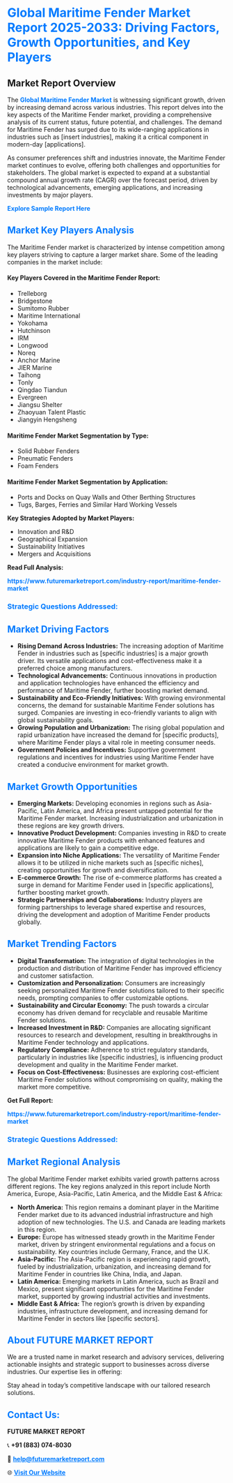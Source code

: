 <h1 style="color: #007BFF;">Global Maritime Fender Market Report 2025-2033: Driving Factors, Growth Opportunities, and Key Players</h1>

<section id="overview">
<h2>Market Report Overview</h2>
<p>The <a href="https://www.futuremarketreport.com/industry-report/maritime-fender-market" style="color: #007BFF; text-decoration: none;"><strong>Global Maritime Fender Market</strong></a> is witnessing significant growth, driven by increasing demand across various industries. This report delves into the key aspects of the Maritime Fender market, providing a comprehensive analysis of its current status, future potential, and challenges. The demand for Maritime Fender has surged due to its wide-ranging applications in industries such as [insert industries], making it a critical component in modern-day [applications].</p>
<p>As consumer preferences shift and industries innovate, the Maritime Fender market continues to evolve, offering both challenges and opportunities for stakeholders. The global market is expected to expand at a substantial compound annual growth rate (CAGR) over the forecast period, driven by technological advancements, emerging applications, and increasing investments by major players.</p>
</section>

<section id="overview">
<p><a href="https://www.futuremarketreport.com/request-sample/reportId=86901" style="color: #007BFF; text-decoration: none;"><strong>Explore Sample Report Here</strong></a></p>
</section>

<section id="key-players">
<h2 style="color: #007BFF;">Market Key Players Analysis</h2>
<p>The Maritime Fender market is characterized by intense competition among key players striving to capture a larger market share. Some of the leading companies in the market include:</p>
<h4>Key Players Covered in the Maritime Fender Report:</h4>
<ul><li>Trelleborg</li><li>Bridgestone</li><li>Sumitomo Rubber</li><li>Maritime International</li><li>Yokohama</li><li>Hutchinson</li><li>IRM</li><li>Longwood</li><li>Noreq</li><li>Anchor Marine</li><li>JIER Marine</li><li>Taihong</li><li>Tonly</li><li>Qingdao Tiandun</li><li>Evergreen</li><li>Jiangsu Shelter</li><li>Zhaoyuan Talent Plastic</li><li>Jiangyin Hengsheng</li></ul>
<h4>Maritime Fender Market Segmentation by Type:</h4>
<ul><li>Solid Rubber Fenders</li><li>Pneumatic Fenders</li><li>Foam Fenders</li></ul>

<h4>Maritime Fender Market Segmentation by Application:</h4>
<ul><li>Ports and Docks on Quay Walls and Other Berthing Structures</li><li>Tugs, Barges, Ferries and Similar Hard Working Vessels</li></ul>
<p><strong>Key Strategies Adopted by Market Players:</strong></p>
<ul>
<li>Innovation and R&D</li>
<li>Geographical Expansion</li>
<li>Sustainability Initiatives</li>
<li>Mergers and Acquisitions</li>
</ul>
</section>

<section>
<p><strong>Read Full Analysis: </strong></p><a href="https://www.futuremarketreport.com/industry-report/maritime-fender-market" style="color: #007BFF; text-decoration: none;"><strong>https://www.futuremarketreport.com/industry-report/maritime-fender-market</strong></a>
<h3 style="color: #007BFF;">Strategic Questions Addressed:</h3>
</section>

<section id="driving-factors">
<h2 style="color: #007BFF;">Market Driving Factors</h2>
<ul>
<li><strong>Rising Demand Across Industries:</strong> The increasing adoption of Maritime Fender in industries such as [specific industries] is a major growth driver. Its versatile applications and cost-effectiveness make it a preferred choice among manufacturers.</li>
<li><strong>Technological Advancements:</strong> Continuous innovations in production and application technologies have enhanced the efficiency and performance of Maritime Fender, further boosting market demand.</li>
<li><strong>Sustainability and Eco-Friendly Initiatives:</strong> With growing environmental concerns, the demand for sustainable Maritime Fender solutions has surged. Companies are investing in eco-friendly variants to align with global sustainability goals.</li>
<li><strong>Growing Population and Urbanization:</strong> The rising global population and rapid urbanization have increased the demand for [specific products], where Maritime Fender plays a vital role in meeting consumer needs.</li>
<li><strong>Government Policies and Incentives:</strong> Supportive government regulations and incentives for industries using Maritime Fender have created a conducive environment for market growth.</li>
</ul>
</section>

<section id="growth-opportunities">
<h2 style="color: #007BFF;">Market Growth Opportunities</h2>
<ul>
<li><strong>Emerging Markets:</strong> Developing economies in regions such as Asia-Pacific, Latin America, and Africa present untapped potential for the Maritime Fender market. Increasing industrialization and urbanization in these regions are key growth drivers.</li>
<li><strong>Innovative Product Development:</strong> Companies investing in R&D to create innovative Maritime Fender products with enhanced features and applications are likely to gain a competitive edge.</li>
<li><strong>Expansion into Niche Applications:</strong> The versatility of Maritime Fender allows it to be utilized in niche markets such as [specific niches], creating opportunities for growth and diversification.</li>
<li><strong>E-commerce Growth:</strong> The rise of e-commerce platforms has created a surge in demand for Maritime Fender used in [specific applications], further boosting market growth.</li>
<li><strong>Strategic Partnerships and Collaborations:</strong> Industry players are forming partnerships to leverage shared expertise and resources, driving the development and adoption of Maritime Fender products globally.</li>
</ul>
</section>

<section id="trending-factors">
<h2 style="color: #007BFF;">Market Trending Factors</h2>
<ul>
<li><strong>Digital Transformation:</strong> The integration of digital technologies in the production and distribution of Maritime Fender has improved efficiency and customer satisfaction.</li>
<li><strong>Customization and Personalization:</strong> Consumers are increasingly seeking personalized Maritime Fender solutions tailored to their specific needs, prompting companies to offer customizable options.</li>
<li><strong>Sustainability and Circular Economy:</strong> The push towards a circular economy has driven demand for recyclable and reusable Maritime Fender solutions.</li>
<li><strong>Increased Investment in R&D:</strong> Companies are allocating significant resources to research and development, resulting in breakthroughs in Maritime Fender technology and applications.</li>
<li><strong>Regulatory Compliance:</strong> Adherence to strict regulatory standards, particularly in industries like [specific industries], is influencing product development and quality in the Maritime Fender market.</li>
<li><strong>Focus on Cost-Effectiveness:</strong> Businesses are exploring cost-efficient Maritime Fender solutions without compromising on quality, making the market more competitive.</li>
</ul>
</section>

<section>
<p><strong>Get Full Report: </strong></p><a href="https://www.futuremarketreport.com/industry-report/maritime-fender-market" style="color: #007BFF; text-decoration: none;"><strong>https://www.futuremarketreport.com/industry-report/maritime-fender-market</strong></a>
<h3 style="color: #007BFF;">Strategic Questions Addressed:</h3>
</section>


<section id="regional-analysis">
<h2 style="color: #007BFF;">Market Regional Analysis</h2>
<p>The global Maritime Fender market exhibits varied growth patterns across different regions. The key regions analyzed in this report include North America, Europe, Asia-Pacific, Latin America, and the Middle East & Africa:</p>
<ul>
<li><strong>North America:</strong> This region remains a dominant player in the Maritime Fender market due to its advanced industrial infrastructure and high adoption of new technologies. The U.S. and Canada are leading markets in this region.</li>
<li><strong>Europe:</strong> Europe has witnessed steady growth in the Maritime Fender market, driven by stringent environmental regulations and a focus on sustainability. Key countries include Germany, France, and the U.K.</li>
<li><strong>Asia-Pacific:</strong> The Asia-Pacific region is experiencing rapid growth, fueled by industrialization, urbanization, and increasing demand for Maritime Fender in countries like China, India, and Japan.</li>
<li><strong>Latin America:</strong> Emerging markets in Latin America, such as Brazil and Mexico, present significant opportunities for the Maritime Fender market, supported by growing industrial activities and investments.</li>
<li><strong>Middle East & Africa:</strong> The region’s growth is driven by expanding industries, infrastructure development, and increasing demand for Maritime Fender in sectors like [specific sectors].</li>
</ul>
</section>

<footer>
<h2 style="color: #007BFF;">About FUTURE MARKET REPORT</h2>
<p>We are a trusted name in market research and advisory services, delivering actionable insights and strategic support to businesses across diverse industries. Our expertise lies in offering:</p>

<p>Stay ahead in today’s competitive landscape with our tailored research solutions.</p>

<h2 style="color: #007BFF;">Contact Us:</h2>
<p><strong>FUTURE MARKET REPORT</strong></p>
<p>📞 <strong>+91 (883) 074-8030</strong></p>
<p>📧 <strong><a href="mailto:help@futuremarketreport.com" style="color: #007BFF;">help@futuremarketreport.com</a></strong></p>
<p>🌐 <strong><a href="https://www.futuremarketreport.com/" style="color: #007BFF;">Visit Our Website</a></strong></p>
</footer>
